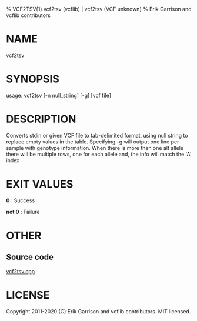 % VCF2TSV(1) vcf2tsv (vcflib) | vcf2tsv (VCF unknown)
% Erik Garrison and vcflib contributors

# NAME

vcf2tsv

# SYNOPSIS

usage: vcf2tsv [-n null_string] [-g] [vcf file]

# DESCRIPTION

Converts stdin or given VCF file to tab-delimited format, using null string to replace empty values in the table. Specifying -g will output one line per sample with genotype information. When there is more than one alt allele there will be multiple rows, one for each allele and, the info will match the 'A' index





# EXIT VALUES

**0**
: Success

**not 0**
: Failure

# OTHER

## Source code

[vcf2tsv.cpp](https://github.com/vcflib/vcflib/blob/master/src/vcf2tsv.cpp)

# LICENSE

Copyright 2011-2020 (C) Erik Garrison and vcflib contributors. MIT licensed.

<!--
  Created with ./scripts/bin2md.rb scripts/bin2md-template.erb
-->
